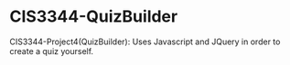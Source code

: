 # CIS3344-QuizBuilder
CIS3344-Project4(QuizBuilder): Uses Javascript and JQuery in order to create a quiz yourself.
